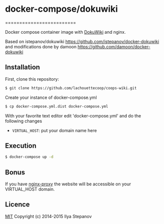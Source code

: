 # docker-compose/dokuwiki
=========================

Docker compose container image with [DokuWiki](https://www.dokuwiki.org/dokuwiki) and nginx.

Based on istepanov/dokuwiki https://github.com/istepanov/docker-dokuwiki
and modifications done by damoon https://github.com/damoon/docker-dokuwiki

## Installation

First, clone this repository:

```bash
$ git clone https://github.com/lachouettecoop/coops-wiki.git
```

Create your instance of docker-compose.yml

```bash
$ cp docker-compose.yml.dist docker-compose.yml
```

With your favorite text editor edit 'docker-compose.yml' and do the following changes

* `VIRTUAL_HOST`: put your domain name here

## Execution

```bash
$ docker-compose up -d
```

## Bonus

If you have [nginx-proxy](https://github.com/jwilder/nginx-proxy) the website will be accessible on your VIRTUAL_HOST domain.

## Licence

[MIT](LICENSE)
Copyright (c) 2014-2015 Ilya Stepanov
